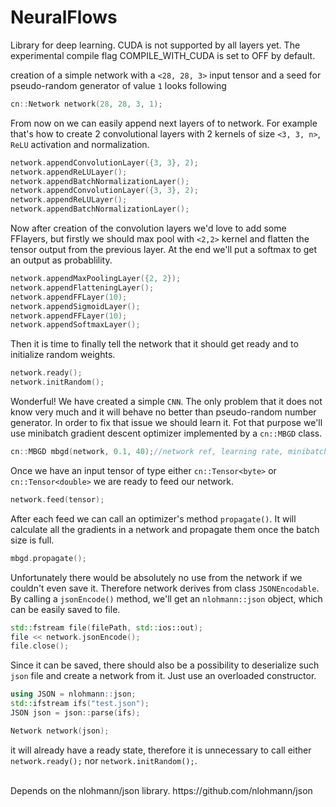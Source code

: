 # NeuralFlows
Library for deep learning. 
CUDA is not supported by all layers yet. The experimental compile flag COMPILE_WITH_CUDA is set to OFF by default.
<br>


creation of a simple network with a ```<28, 28, 3>``` input tensor and a seed for pseudo-random generator of value `1` looks following 
```cpp
cn::Network network(28, 28, 3, 1);
```

From now on we can easily append next layers of to network. For example that's how to create 2 convolutional layers with 2 kernels of size ```<3, 3, n>```, `ReLU` activation and normalization.

```cpp
network.appendConvolutionLayer({3, 3}, 2);
network.appendReLULayer();
network.appendBatchNormalizationLayer();
network.appendConvolutionLayer({3, 3}, 2);
network.appendReLULayer();
network.appendBatchNormalizationLayer();
```
Now after creation of the convolution layers we'd love to add some FFlayers, but firstly we should max pool with ```<2,2>``` kernel and flatten the tensor output from the previous layer. At the end we'll put a softmax to get an output as probablility.
```cpp
network.appendMaxPoolingLayer({2, 2});
network.appendFlatteningLayer();
network.appendFFLayer(10);
network.appendSigmoidLayer();
network.appendFFLayer(10);
network.appendSoftmaxLayer();
```

Then it is time to finally tell the network that it should get ready and to initialize random weights.
```cpp
network.ready();
network.initRandom();
```
Wonderful! We have created a simple `CNN`. The only problem that it does not know very much and it will behave no better than pseudo-random number generator. In order to fix that issue we should learn it. Fot that purpose we'll use minibatch gradient descent optimizer implemented by a `cn::MBGD` class.

```cpp
cn::MBGD mbgd(network, 0.1, 40);//network ref, learning rate, minibatch size
```

Once we have an input tensor of type either ```cn::Tensor<byte>``` or ```cn::Tensor<double>``` we are ready to feed our network.
```cpp
network.feed(tensor);
```
After each feed we can call an optimizer's method `propagate()`. It will calculate all the gradients in a network and propagate them once the batch size is full.
```cpp
mbgd.propagate();
```

Unfortunately there would be absolutely no use from the network if we couldn't even save it. Therefore network derives from class ```JSONEncodable```. By calling a ```jsonEncode()``` method, we'll get an ```nlohmann::json``` object, which can be easily saved to file.
```cpp
std::fstream file(filePath, std::ios::out);
file << network.jsonEncode();
file.close();
```

Since it can be saved, there should also be a possibility to deserialize such `json` file and create a network from it. Just use an overloaded constructor.
```cpp
using JSON = nlohmann::json;
std::ifstream ifs("test.json");
JSON json = json::parse(ifs);

Network network(json);
```
it will already have a ready state, therefore it is unnecessary to call either ```network.ready();``` nor ```network.initRandom();```.



<br>
Depends on the nlohmann/json library. https://github.com/nlohmann/json
